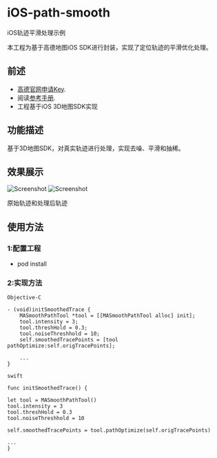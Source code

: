 # iOS-path-smooth
iOS轨迹平滑处理示例

本工程为基于高德地图iOS SDK进行封装，实现了定位轨迹的平滑优化处理。
## 前述 ##
- [高德官网申请Key](http://lbs.amap.com/dev/#/).
- 阅读[参考手册](http://a.amap.com/lbs/static/unzip/iOS_Map_Doc/AMap_iOS_API_Doc_3D/index.html).
- 工程基于iOS 3D地图SDK实现

## 功能描述 ##
基于3D地图SDK，对真实轨迹进行处理，实现去噪、平滑和抽稀。

## 效果展示 ##
![Screenshot]( https://github.com/amap-demo/iOS-path-smooth/blob/master/IMG_0038.PNG )
![Screenshot]( https://github.com/amap-demo/iOS-path-smooth/blob/master/IMG_0039.PNG )

原始轨迹和处理后轨迹

## 使用方法 ##
### 1:配置工程 ###
- pod install

### 2:实现方法 ###

`Objective-C`
``` 
- (void)initSmoothedTrace {
    MASmoothPathTool *tool = [[MASmoothPathTool alloc] init];
    tool.intensity = 3;
    tool.threshHold = 0.3;
    tool.noiseThreshhold = 10;
    self.smoothedTracePoints = [tool pathOptimize:self.origTracePoints];
    
    ...
}

```

`swift`
```
func initSmoothedTrace() {

let tool = MASmoothPathTool()
tool.intensity = 3
tool.threshHold = 0.3
tool.noiseThreshhold = 10

self.smoothedTracePoints = tool.pathOptimize(self.origTracePoints)

...
}
```
